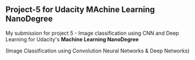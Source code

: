 ## Project-5 for Udacity MAchine Learning NanoDegree

My submission for project 5 - Image classification using CNN and Deep Learning for Udacity's **Machine Learning NanoDegree**

(Image Classification using Convolution Neural Networks &amp; Deep Networks)
